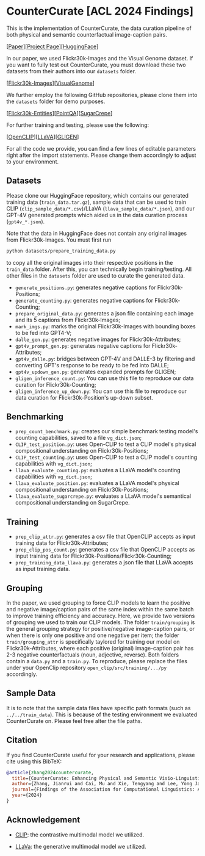 # CounterCurate [ACL 2024 Findings]


This is the implementation of CounterCurate, the data curation pipeline of both physical and semantic counterfactual image-caption pairs.

\[[Paper](https://arxiv.org/abs/2402.13254)\]\[[Project Page](https://countercurate.github.io/)\]\[[HuggingFace](https://huggingface.co/datasets/HanSolo9682/Flickr30k-Counterfactuals)\]

In our paper, we used Flickr30k-Images and the Visual Genome dataset. If you want to fully test out CounterCurate, you must download these two datasets from their authors into our `datasets` folder.

\[[Flickr30k-Images](https://shannon.cs.illinois.edu/DenotationGraph/)\]\[[VisualGenome](https://homes.cs.washington.edu/~ranjay/visualgenome/api.html)\]

We further employ the following GitHub repositories, please clone them into the `datasets` folder for demo purposes.

\[[Flickr30k-Entities](https://github.com/BryanPlummer/flickr30k_entities)\]\[[PointQA](https://github.com/princetonvisualai/pointingqa/tree/main)\]\[[SugarCrepe](https://github.com/RAIVNLab/sugar-crepe)\]

For further training and testing, please use the following:

\[[OpenCLIP](https://github.com/mlfoundations/open_clip)\]\[[LLaVA](https://github.com/haotian-liu/LLaVA)\]\[[GLIGEN](https://github.com/gligen/GLIGEN)\]

For all the code we provide, you can find a few lines of editable parameters right after the import statements. Please change them accordingly to adjust to your environment.

## Datasets
Please clone our HuggingFace repository, which contains our generated training data (`train_data.tar.gz`), sample data that can be used to train CLIP (`clip_sample_data/*.csv`)/LLaVA (`llava_sample_data/*.json`), and our GPT-4V generated prompts which aided us in the data curation process (`gpt4v_*.json`).

Note that the data in HuggingFace does not contain any original images from Flickr30k-Images. You must first run
```bash
python datasets/prepare_training_data.py
```
to copy all the original images into their respective positions in the `train_data` folder. After this, you can technically begin training/testing. All other files in the `datasets` folder are used to curate the generated data.
- `generate_positions.py`: generates negative captions for Flickr30k-Positions;
- `generate_counting.py`: generates negative captions for Flickr30k-Counting;
- `prepare_original_data.py`: generates a json file containing each image and its 5 captions from Flickr30k-Images;
- `mark_imgs.py`: marks the original Flickr30k-Images with bounding boxes to be fed into GPT4-V;
- `dalle_gen.py`: generates negative images for Flickr30k-Attributes;
- `gpt4v_prompt_gen.py`: generates negative captions for Flickr30k-Attributes;
- `gpt4v_dalle.py`: bridges between GPT-4V and DALLE-3 by filtering and converting GPT's response to be ready to be fed into DALLE;
- `gpt4v_updown_gen.py`: generates expanded prompts for GLIGEN;
- `gligen_inference_count.py`: You can use this file to reproduce our data curation for Flickr30k-Counting;
- `gligen_inference_up_down.py`: You can use this file to reproduce our data curation for Flickr30k-Position's up-down subset.

## Benchmarking
- `prep_count_benchmark.py`: creates our simple benchmark testing model's counting capabilities, saved to a file `vg_dict.json`;
- `CLIP_test_position.py`: uses Open-CLIP to test a CLIP model's physical compositional understanding on Flickr30k-Positions;
- `CLIP_test_counting.py`: uses Open-CLIP to test a CLIP model's counting capabilities with `vg_dict.json`;
- `llava_evaluate_counting.py`: evaluates a LLaVA model's counting capabilities with `vg_dict.json`;
- `llava_evaluate_position.py`: evaluates a LLaVA model's physical compositional understanding on Flickr30k-Positions;
- `llava_evaluate_sugarcrepe.py`: evaluates a LLaVA model's semantical compositional understanding on SugarCrepe.

## Training
- `prep_clip_attr.py`: generates a csv file that OpenCLIP accepts as input training data for Flickr30k-Attributes;
- `prep_clip_pos_count.py`: generates a csv file that OpenCLIP accepts as input training data for Flickr30k-Positions/Flickr30k-Counting;
- `prep_training_data_llava.py`: generates a json file that LLaVA accepts as input training data.

## Grouping
In the paper, we used grouping to force CLIP models to learn the positive and negative image/caption pairs of the same index within the same batch to improve training efficiency and accuracy. Here, we provide two versions of grouping we used to train our CLIP models. The folder `train/grouping` is the general grouping strategy for positive/negative image-caption pairs, or when there is only one positive and one negative per item; the folder `train/grouping_attr` is specifically taylored for training our model on Flickr30k-Attributes, where each positive (original) image-caption pair has 2-3 negative counterfactuals (noun, adjective, reverse). Both folders contain a `data.py` and a `train.py`. To reproduce, please replace the files under your OpenClip repository `open_clip/src/training/.../py` accordingly. 

## Sample Data
It is to note that the sample data files have specific path formats (such as `../../train_data`). This is because of the testing environment we evaluated CounterCurate on. Please feel free alter the file paths.

## Citation

If you find CounterCurate useful for your research and applications, please cite using this BibTeX:
```bibtex
@article{zhang2024countercurate,
  title={CounterCurate: Enhancing Physical and Semantic Visio-Linguistic Compositional Reasoning via Counterfactual Examples},
  author={Zhang, Jianrui and Cai, Mu and Xie, Tengyang and Lee, Yong Jae},
  journal={Findings of the Association for Computational Linguistics: ACL 2024},
  year={2024}
}
```



## Acknowledgement

- [CLIP](https://openai.com/research/clip): the contrastive multimodal model we utilized. 

- [LLaVa](https://llava-vl.github.io/):  the generative multimodal model we utilized. 

